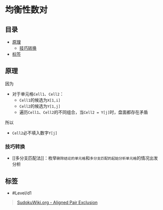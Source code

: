 
# 均衡性数对

<!-- START doctoc generated TOC please keep comment here to allow auto update -->
<!-- DON'T EDIT THIS SECTION, INSTEAD RE-RUN doctoc TO UPDATE -->
## 目录

- [原理](#%E5%8E%9F%E7%90%86)
  - [技巧转换](#%E6%8A%80%E5%B7%A7%E8%BD%AC%E6%8D%A2)
- [标签](#%E6%A0%87%E7%AD%BE)

<!-- END doctoc generated TOC please keep comment here to allow auto update -->

## 原理

因为
- 对于单元格`Cell1`、`Cell2`：
	- `Cell1`的候选为`X[1,i]`
	- `Cell2`的候选为`Y[1,j]`
	- 遍历`Cell1`、`Cell2`的不同组合，当`Cell2 = Y[j]`时，盘面都存在矛盾

所以
- `Cell2`必不填入数字`Y[j]`

###  技巧转换

- [[多分支匹配法]]：枚举`删除结论的单元格`和`多分支匹配的起始分析单元格`的情况出发分析

## 标签

- #Level/d1

> [SudokuWiki.org - Aligned Pair Exclusion](https://www.sudokuwiki.org/Aligned_Pair_Exclusion)
